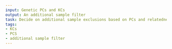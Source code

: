 ```yaml
---
input: Genetic PCs and KCs
output: An additional sample filter
task: Decide on additional sample exclusions based on PCs and relatedness
tags:
- KCs
- PCS
- additional sample filter
---
```

